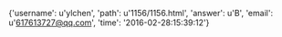 {'username': u'ylchen', 'path': u'1156/1156.html', 'answer': u'B', 'email': u'617613727@qq.com', 'time': '2016-02-28:15:39:12'}